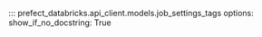 ::: prefect_databricks.api_client.models.job_settings_tags
    options:
      show_if_no_docstring: True